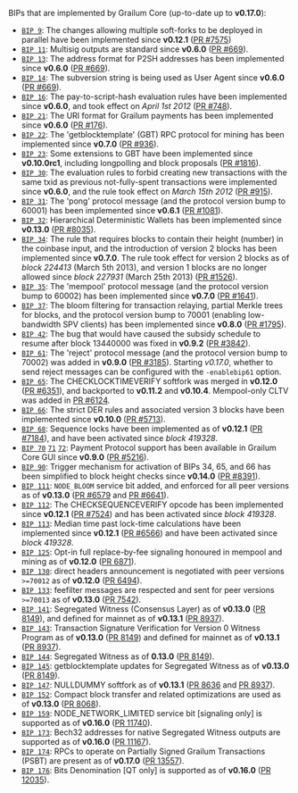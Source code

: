 BIPs that are implemented by Grailum Core (up-to-date up to **v0.17.0**):

* [`BIP 9`](https://github.com/grailum/bips/blob/master/bip-0009.mediawiki): The changes allowing multiple soft-forks to be deployed in parallel have been implemented since **v0.12.1**  ([PR #7575](https://github.com/grailum/grailum/pull/7575))
* [`BIP 11`](https://github.com/grailum/bips/blob/master/bip-0011.mediawiki): Multisig outputs are standard since **v0.6.0** ([PR #669](https://github.com/grailum/grailum/pull/669)).
* [`BIP 13`](https://github.com/grailum/bips/blob/master/bip-0013.mediawiki): The address format for P2SH addresses has been implemented since **v0.6.0** ([PR #669](https://github.com/grailum/grailum/pull/669)).
* [`BIP 14`](https://github.com/grailum/bips/blob/master/bip-0014.mediawiki): The subversion string is being used as User Agent since **v0.6.0** ([PR #669](https://github.com/grailum/grailum/pull/669)).
* [`BIP 16`](https://github.com/grailum/bips/blob/master/bip-0016.mediawiki): The pay-to-script-hash evaluation rules have been implemented since **v0.6.0**, and took effect on *April 1st 2012* ([PR #748](https://github.com/grailum/grailum/pull/748)).
* [`BIP 21`](https://github.com/grailum/bips/blob/master/bip-0021.mediawiki): The URI format for Grailum payments has been implemented since **v0.6.0** ([PR #176](https://github.com/grailum/grailum/pull/176)).
* [`BIP 22`](https://github.com/grailum/bips/blob/master/bip-0022.mediawiki): The 'getblocktemplate' (GBT) RPC protocol for mining has been implemented since **v0.7.0** ([PR #936](https://github.com/grailum/grailum/pull/936)).
* [`BIP 23`](https://github.com/grailum/bips/blob/master/bip-0023.mediawiki): Some extensions to GBT have been implemented since **v0.10.0rc1**, including longpolling and block proposals ([PR #1816](https://github.com/grailum/grailum/pull/1816)).
* [`BIP 30`](https://github.com/grailum/bips/blob/master/bip-0030.mediawiki): The evaluation rules to forbid creating new transactions with the same txid as previous not-fully-spent transactions were implemented since **v0.6.0**, and the rule took effect on *March 15th 2012* ([PR #915](https://github.com/grailum/grailum/pull/915)).
* [`BIP 31`](https://github.com/grailum/bips/blob/master/bip-0031.mediawiki): The 'pong' protocol message (and the protocol version bump to 60001) has been implemented since **v0.6.1** ([PR #1081](https://github.com/grailum/grailum/pull/1081)).
* [`BIP 32`](https://github.com/grailum/bips/blob/master/bip-0032.mediawiki): Hierarchical Deterministic Wallets has been implemented since **v0.13.0** ([PR #8035](https://github.com/grailum/grailum/pull/8035)).
* [`BIP 34`](https://github.com/grailum/bips/blob/master/bip-0034.mediawiki): The rule that requires blocks to contain their height (number) in the coinbase input, and the introduction of version 2 blocks has been implemented since **v0.7.0**. The rule took effect for version 2 blocks as of *block 224413* (March 5th 2013), and version 1 blocks are no longer allowed since *block 227931* (March 25th 2013) ([PR #1526](https://github.com/grailum/grailum/pull/1526)).
* [`BIP 35`](https://github.com/grailum/bips/blob/master/bip-0035.mediawiki): The 'mempool' protocol message (and the protocol version bump to 60002) has been implemented since **v0.7.0** ([PR #1641](https://github.com/grailum/grailum/pull/1641)).
* [`BIP 37`](https://github.com/grailum/bips/blob/master/bip-0037.mediawiki): The bloom filtering for transaction relaying, partial Merkle trees for blocks, and the protocol version bump to 70001 (enabling low-bandwidth SPV clients) has been implemented since **v0.8.0** ([PR #1795](https://github.com/grailum/grailum/pull/1795)).
* [`BIP 42`](https://github.com/grailum/bips/blob/master/bip-0042.mediawiki): The bug that would have caused the subsidy schedule to resume after block 13440000 was fixed in **v0.9.2** ([PR #3842](https://github.com/grailum/grailum/pull/3842)).
* [`BIP 61`](https://github.com/grailum/bips/blob/master/bip-0061.mediawiki): The 'reject' protocol message (and the protocol version bump to 70002) was added in **v0.9.0** ([PR #3185](https://github.com/grailum/grailum/pull/3185)). Starting *v0.17.0*, whether to send reject messages can be configured with the `-enablebip61` option.
* [`BIP 65`](https://github.com/grailum/bips/blob/master/bip-0065.mediawiki): The CHECKLOCKTIMEVERIFY softfork was merged in **v0.12.0** ([PR #6351](https://github.com/grailum/grailum/pull/6351)), and backported to **v0.11.2** and **v0.10.4**. Mempool-only CLTV was added in [PR #6124](https://github.com/grailum/grailum/pull/6124).
* [`BIP 66`](https://github.com/grailum/bips/blob/master/bip-0066.mediawiki): The strict DER rules and associated version 3 blocks have been implemented since **v0.10.0** ([PR #5713](https://github.com/grailum/grailum/pull/5713)).
* [`BIP 68`](https://github.com/grailum/bips/blob/master/bip-0068.mediawiki): Sequence locks have been implemented as of **v0.12.1**  ([PR #7184](https://github.com/grailum/grailum/pull/7184)), and have been activated since *block 419328*.
* [`BIP 70`](https://github.com/grailum/bips/blob/master/bip-0070.mediawiki) [`71`](https://github.com/grailum/bips/blob/master/bip-0071.mediawiki) [`72`](https://github.com/grailum/bips/blob/master/bip-0072.mediawiki): Payment Protocol support has been available in Grailum Core GUI since **v0.9.0** ([PR #5216](https://github.com/grailum/grailum/pull/5216)).
* [`BIP 90`](https://github.com/grailum/bips/blob/master/bip-0090.mediawiki): Trigger mechanism for activation of BIPs 34, 65, and 66 has been simplified to block height checks since **v0.14.0** ([PR #8391](https://github.com/grailum/grailum/pull/8391)).
* [`BIP 111`](https://github.com/grailum/bips/blob/master/bip-0111.mediawiki): `NODE_BLOOM` service bit added, and enforced for all peer versions as of **v0.13.0** ([PR #6579](https://github.com/grailum/grailum/pull/6579) and [PR #6641](https://github.com/grailum/grailum/pull/6641)).
* [`BIP 112`](https://github.com/grailum/bips/blob/master/bip-0112.mediawiki): The CHECKSEQUENCEVERIFY opcode has been implemented since **v0.12.1** ([PR #7524](https://github.com/grailum/grailum/pull/7524)) and has been activated since *block 419328*.
* [`BIP 113`](https://github.com/grailum/bips/blob/master/bip-0113.mediawiki): Median time past lock-time calculations have been implemented since **v0.12.1** ([PR #6566](https://github.com/grailum/grailum/pull/6566)) and have been activated since *block 419328*.
* [`BIP 125`](https://github.com/grailum/bips/blob/master/bip-0125.mediawiki): Opt-in full replace-by-fee signaling honoured in mempool and mining as of **v0.12.0** ([PR 6871](https://github.com/grailum/grailum/pull/6871)).
* [`BIP 130`](https://github.com/grailum/bips/blob/master/bip-0130.mediawiki): direct headers announcement is negotiated with peer versions `>=70012` as of **v0.12.0** ([PR 6494](https://github.com/grailum/grailum/pull/6494)).
* [`BIP 133`](https://github.com/grailum/bips/blob/master/bip-0133.mediawiki): feefilter messages are respected and sent for peer versions `>=70013` as of **v0.13.0** ([PR 7542](https://github.com/grailum/grailum/pull/7542)).
* [`BIP 141`](https://github.com/grailum/bips/blob/master/bip-0141.mediawiki): Segregated Witness (Consensus Layer) as of **v0.13.0** ([PR 8149](https://github.com/grailum/grailum/pull/8149)), and defined for mainnet as of **v0.13.1** ([PR 8937](https://github.com/grailum/grailum/pull/8937)).
* [`BIP 143`](https://github.com/grailum/bips/blob/master/bip-0143.mediawiki): Transaction Signature Verification for Version 0 Witness Program as of **v0.13.0** ([PR 8149](https://github.com/grailum/grailum/pull/8149)) and defined for mainnet as of **v0.13.1** ([PR 8937](https://github.com/grailum/grailum/pull/8937)).
* [`BIP 144`](https://github.com/grailum/bips/blob/master/bip-0144.mediawiki): Segregated Witness as of **0.13.0** ([PR 8149](https://github.com/grailum/grailum/pull/8149)).
* [`BIP 145`](https://github.com/grailum/bips/blob/master/bip-0145.mediawiki): getblocktemplate updates for Segregated Witness as of **v0.13.0** ([PR 8149](https://github.com/grailum/grailum/pull/8149)).
* [`BIP 147`](https://github.com/grailum/bips/blob/master/bip-0147.mediawiki): NULLDUMMY softfork as of **v0.13.1** ([PR 8636](https://github.com/grailum/grailum/pull/8636) and [PR 8937](https://github.com/grailum/grailum/pull/8937)).
* [`BIP 152`](https://github.com/grailum/bips/blob/master/bip-0152.mediawiki): Compact block transfer and related optimizations are used as of **v0.13.0** ([PR 8068](https://github.com/grailum/grailum/pull/8068)).
* [`BIP 159`](https://github.com/grailum/bips/blob/master/bip-0159.mediawiki): NODE_NETWORK_LIMITED service bit [signaling only] is supported as of **v0.16.0** ([PR 11740](https://github.com/grailum/grailum/pull/11740)).
* [`BIP 173`](https://github.com/grailum/bips/blob/master/bip-0173.mediawiki): Bech32 addresses for native Segregated Witness outputs are supported as of **v0.16.0** ([PR 11167](https://github.com/grailum/grailum/pull/11167)).
* [`BIP 174`](https://github.com/grailum/bips/blob/master/bip-0174.mediawiki): RPCs to operate on Partially Signed Grailum Transactions (PSBT) are present as of **v0.17.0** ([PR 13557](https://github.com/grailum/grailum/pull/13557)).
* [`BIP 176`](https://github.com/grailum/bips/blob/master/bip-0176.mediawiki): Bits Denomination [QT only] is supported as of **v0.16.0** ([PR 12035](https://github.com/grailum/grailum/pull/12035)).
